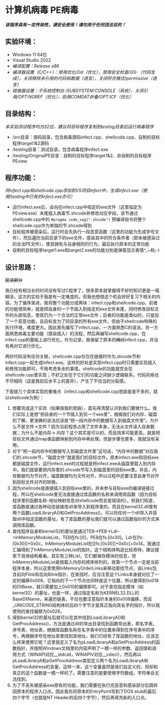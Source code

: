 # 计算机病毒 PE病毒

***该程序具有一定传染性，请安全使用！请勿用于任何违法目的！***

## 实验环境：

* Windows 11 64位
* Visual Studio 2022
* *编译配置：Release x86*
* *编译器设置（C/C++）：禁用优化/Od（优化），禁用安全检查/GS-（代码生成），关闭移除未引用的代码和数据（语言），关闭符合模式/permissive（语言）*
* *链接器设置：子系统控制台 /SUBSYSTEM:CONSOLE（系统），关闭引用/OPT:NOREF（优化），启用COMDAT折叠/OPT:ICF（优化）*

## 目录结构：

*本实验测试程序均为32位，建议将目标程序复制到testing目录后运行病毒程序*

* /src目录：源码目录，包含病毒源码infect.cpp、shellcode.cpp、自制的目标程序target1&2源码
* /testing目录：测试目录，包含病毒程序infect.exe
* /testing/OriginalPE目录：自制的目标程序target1&2、非自制的目标程序PEview

## 程序功能：

*将infect.cpp和shellcode.cpp添加到VS项目infect中，生成infect.exe（使用/testing中已有的infect.exe亦可）*

* 运行infect.exe后，会向在infect.cpp中指定的exe文件（这里指定为PEview.exe）末尾插入病毒节.shcode并修改对应字段，该节通过shellcode.cpp中的 `#pragma code_seg(".shcode")` 预编译指令将整个shellcode.cpp作为单独的节.shcode得到
* 目标程序被感染后，运行时会先执行一段恶意函数（这里的功能为生成学号文件），然后遍历当前目录下的exe文件，感染其中的符合条件者（即未被感染过的合法PE文件），使其拥有与自身相同的行为，最后执行原本的正常功能
* 自制的目标程序target1.exe和target2.exe的功能分别是弹窗显示表情^_~和;-)

## 设计思路：

~~屁话部分~~

我已经有相当长的时间没有写过C程序了，很多原本就掌握得不好的知识更是一塌糊涂，这次的实验于我是有一定难度的，但我也想借这个机会好好复习下相关的内容。为了循序渐进，我将整个功能分成两块：infect.cpp和shellcode.cpp。前者的功能很简单，就是把自身的一个节插入到指定的exe文件末尾，同时修改目标文件的头部信息，使其仍为一个合法的正常exe文件；后者的功能是类似的，只是加了一个恶意功能，且目标变为了同目录的所有exe文件，但由于shellcode特殊的执行环境，难度更大。因此我先编写了infect.cpp，一方面熟悉C的语法，另一方面熟悉病毒主要功能（感染插入）的流程，然后再编写shellcode.cpp，在infect.cpp的基础上进行优化。作为记录，我保留了原本的~~稀烂~~infect.cpp，并没有再对它进行优化。

两份代码没有任何关联，shellcode.cpp仅仅在链接时作为.shcode节和infect.cpp一起生成infect.exe。这样的好处是实现infect.cpp时只需要实现插入和修改功能即可，不用考虑多余的事情，shellcode的功能就完全在shellcode.cpp里实现；不好之处在于它们的功能之间缺少逻辑联系，代码风格也不尽相同（这是我前后水平上的差异），产生了不恰当的分裂感。

下面提几个具体实现的重难点（infect.cpp和shellcode.cpp思路是差不多的，就以shellcode为例）：

1. 想要完成这个实验（如果按我的思路），首先得清楚认识到我们要做什么。我们实际上是想“把自身的一个节插入到另一个exe里”，根据我们对内存、磁盘的了解，更准确的说法应该是“把一段内存中的数据写入到磁盘文件里”。为什么不是文件->文件？因为当前程序占用了文件本身，无法从文件读入自身数据；为什么不是内存-> 内存？这个其实是可以的，而且效率可能更高，就是把目标文件通过map类函数映射到内存中再处理，但是步骤也更多，我就没有采用。
2. 对于“把一段内存中的数据写入到磁盘文件里”这句话，“内存中的数据”对应我们的.shcode节，“磁盘文件”就是我们的目标文件。原本infect.exe和目标exe都是磁盘文件，运行infect.exe的过程就是把infect.exe从磁盘里载入到内存中。我们就是要把内存里的.shcode节写入到磁盘里的目标exe里。并且，内存数据均为节对齐，磁盘数据均为文件对齐，所以过程中还要注意自身节对齐到目标文件对齐的转换。
3. 因为shellcode是直接插入到目标exe里的，并未参与目标exe的编译链接过程，所以在shellcode里无法直接通过库函数的名称来调用库函数（因为目标程序里的函数名称-地址映射信息对shellcode而言是错误的）。但我们知道，库函数是通过各种动态链接库dll来导入到程序里的，而且在kernel32.dll里有两个函数LoadLibraryA()和GetProcAddress()，可以将任何一个dll导入并获取dll中指定函数的基址，有了库函数的基址我们就可以通过函数指针的方式来调用库函数。
4. 查找程序自身和kernel32的基址是通过TEB->PEB->Ldr->InMemoryModuleList，TEB在fs:[0]，PEB在fs:[0x30]，Ldr在[fs:[0x30]]+0x0c，InMemoryModuleList在[[fs:[0x30]]+0x0c]+0x14，我通过汇编得到了InMemoryModuleList的指针。这个结构体构造比较奇特，建议搜索下具体结构看看。其实有三种List，它们都保存模块的信息，但InMemoryModuleList是按载入内存的顺序排列的，故第一个节点一定是当前程序本身，所以这里使用InMemoryOrderLinks来移动查找节点，该Links包含前向Flink和后向Blink指针，在查找时，应当注意这个Links本身就对应了一定的偏移0x008，它指向的下一个节点也同样是这个位置，所以要得到0x018的DllBase，就只需要加上0x010的偏移即可。对于查找指定模块（如kernel32）的基址，也是一样，通过指定名称为KERNEL32.DLL的BaseDllName，来遍历链表，不仅也要注意指针本身的0x008偏移，而且_UNICODE_STRING结构体的后四个字节才是真正指向其名字的指针，所以我使用的查找偏移为0x028。
5. 得到kernel32的基址后就可以在其中找到LoadLibraryA()和GetProcAddress()，方法是通过dll的导出目录找到函数导出表，即名字表、序号表、地址表，根据库函数名称在名字表中的位置来得到在序号表中的序号，再根据序号在地址表里找到其地址。我们已经有了库函数的地址，应该怎么样来使用它呢？这里我定义了名为pLoadLibraryA和pGetProcAddress的函数指针，并按照Windows文档里的内容声明了一模一样的参数、返回值和调用方式（WINAPI对应__stdcall，WINAPIV对应__cdecl），然后再以pLoadLibraryA和pGetProcAddress类型定义两个名为LoadLibraryA和GetProcAddress的变量，这样一来，这个变量虽然是我们自定义的，但却和真正的这个函数是一模一样的了。需要注意的是要使用字符数组，字符串会无法找到。
6. 为了不丢失被感染exe原有的功能，我们需要在执行完恶意和感染部分后跳转回原本的程序入口点。因此我先将原本的EntryPoint写到了DOS stub的最后四个字节（也就是NT Header的前四个字节），然后再填充新的入口点。

